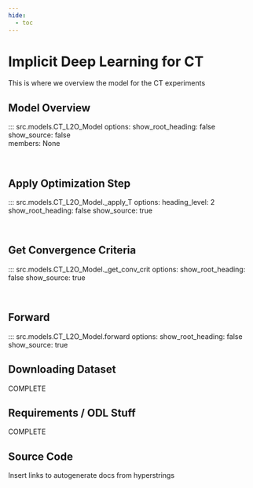 ```yaml
---
hide:
  - toc
---
```


# Implicit Deep Learning for CT

This is where we overview the model for the CT experiments

<!-- !!! tip "Full Tutorial"
    See the tutorial page for a Jupyter notebook using this model. :fontawesome-regular-face-laugh-wink: -->

<!-- ## Sample Code Usage

Insert sample code

``` py title="bubble_sort.py" linenums="1" hl_lines="2 3"
def bubble_sort(items):
    for i in range(len(items)):
        for j in range(len(items) - 1 - i):
            if items[j] > items[j + 1]:
                items[j], items[j + 1] = items[j + 1], items[j]
``` -->

## Model Overview
::: src.models.CT_L2O_Model
    options:
      show_root_heading: false
      show_source: false  
      members: None

<br>

## Apply Optimization Step    
::: src.models.CT_L2O_Model._apply_T
    options:
      heading_level: 2
      show_root_heading: false
      show_source: true            

<br>

## Get Convergence Criteria
::: src.models.CT_L2O_Model._get_conv_crit
    options:
      show_root_heading: false
      show_source: true       

<br>

## Forward  
::: src.models.CT_L2O_Model.forward
    options:
      show_root_heading: false
      show_source: true        


## Downloading Dataset

COMPLETE

## Requirements / ODL Stuff

COMPLETE

## Source Code

Insert links to autogenerate docs from hyperstrings
